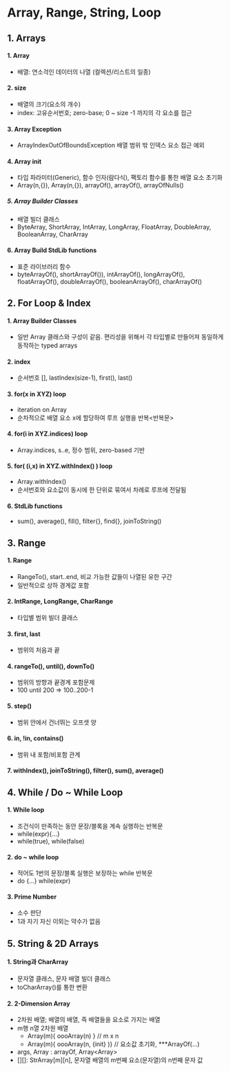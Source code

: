 # Array, Range, String, Loop

## 1. Arrays
#### 1. Array
 - 배열: 연소걱인 데이터의 나열 (컬렉션/리스트의 일종)

#### 2. size
 - 배열의 크기(요소의 개수) 
 - index: 고유순서번호; zero-base; 0 ~ size -1 까지의 각 요소를 접근

#### 3. Array Exception
 - ArrayIndexOutOfBoundsException 배열 범위 밖 인덱스 요소 접근 예외

#### 4. Array init
 - <T> 타입 파라미터(Generic), 함수 인자(람다식), 팩토리 함수를 통한 배열 요소 초기화
 - Array(n,{}), Array<T>(n,{}), arrayOf(), arrayOf<T>(), arrayOfNulls()
##### 5. Array Builder Classes
 - 배열 빌더 클래스
 - ByteArray, ShortArray, IntArray, LongArray, FloatArray, DoubleArray, BooleanArray, CharArray

#### 6. Array Build StdLib functions
 - 표준 라이브러리 함수
 - byteArrayOf(), shortArrayOf()), intArrayOf(), longArrayOf(), floatArrayOf(), doubleArrayOf(), booleanArrayOf(), charArrayOf()



## 2. For Loop & Index
#### 1. Array Builder Classes
 - 일반 Array 클래스와 구성이 같음. 편리성을 위해서 각 타입별로 만들어져 동일하게 동작하는 typed arrays

#### 2. index
 - 순서번호 [], lastIndex(size-1), first(), last()

#### 3. for(x in XYZ) loop
 - iteration on Array
 - 순차적으로 배열 요소 x에 할당하여 루프 실행을 반복<반복문>

#### 4. for(i in XYZ.indices) loop
 - Array.indices, s..e, 정수 범위, zero-based 기반

#### 5. for( (i,x) in XYZ.withIndex() ) loop
 - Array.withIndex()
 - 순서번호와 요소값이 동시에 한 단위로 묶여서 차례로 루프에 전달됨

#### 6. StdLib functions
 - sum(), average(), fill(), filter{}, find{}, joinToString()


## 3. Range
#### 1. Range
 - RangeTo(), start..end, 비교 가능한 값들이 나열된 유한 구간
 - 일반적으로 상하 경계값 포함

#### 2. IntRange, LongRange, CharRange
 - 타입별 범위 빌더 클래스

#### 3. first, last
 - 범위의 처음과 끝

#### 4. rangeTo(), until(), downTo()
 - 범위의 방향과 끝경계 포함문제
 - 100 until 200 => 100..200-1

#### 5. step()
 - 범위 안에서 건너뛰는 오프셋 양

#### 6. in, !in, contains()
 - 범위 내 포함/비포함 관계

#### 7. withIndex(), joinToString(), filter(), sum(), average()


## 4. While / Do ~ While Loop
#### 1. While loop
 - 조건식이 만족하는 동안 문장/블록을 계속 실행하는 반복문
 - while(expr){...}
 - while(true), while(false)

#### 2. do ~ while loop
 - 적어도 1번의 문장/블록 실행은 보장하는 while 반복문
 - do {...} while(expr)

#### 3. Prime Number
 - 소수 판단
 - 1과 자기 자신 이외는 약수가 없음


## 5. String & 2D Arrays
#### 1. String과 CharArray
 - 문자열 클래스, 문자 배열 빌더 클래스
 - toCharArray()를 통한 변환

#### 2. 2-Dimension Array
 - 2차원 배열; 배열의 배열, 즉 배열들을 요소로 가지는 배열
 - m행 n열 2차원 배열
    - Array(m){ oooArray(n) }     // m x n
    - Array(m){ oooArray(n, {init} )}   // 요소값 초기화, ***ArrayOf(...)
 - args, Array<String> : arrayOf<String>, Array<Array<Char>>
 - [][]: StrArray[m][n], 문자열 배열의 m번째 요소(문자열)의 n번째 문자 값